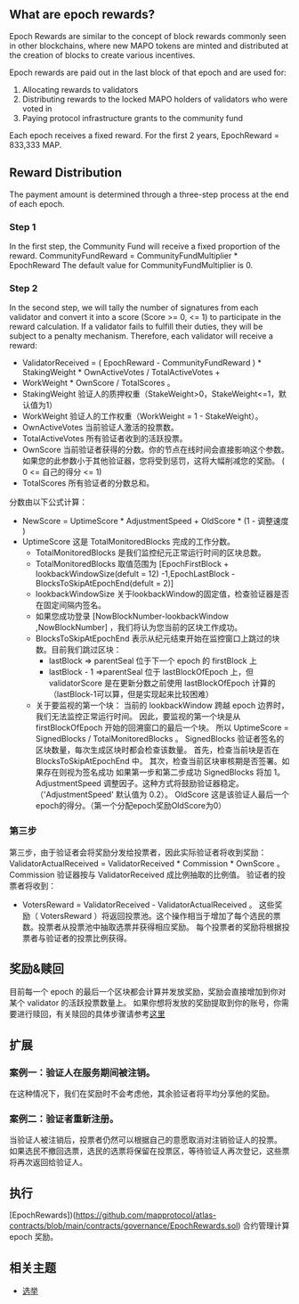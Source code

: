 ## What are epoch rewards?

Epoch Rewards are similar to the concept of block rewards commonly seen in other blockchains, where new MAPO tokens are
minted and distributed at the creation of blocks to create various incentives.

Epoch rewards are paid out in the last block of that epoch and are used for:

1. Allocating rewards to validators
2. Distributing rewards to the locked MAPO holders of validators who were voted in
3. Paying protocol infrastructure grants to the community fund

Each epoch receives a fixed reward. For the first 2 years, EpochReward = 833,333 MAP.

## Reward Distribution

The payment amount is determined through a three-step process at the end of each epoch.

### Step 1

In the first step, the Community Fund will receive a fixed proportion of the reward.
CommunityFundReward = CommunityFundMultiplier * EpochReward
The default value for CommunityFundMultiplier is 0.

### Step 2

In the second step, we will tally the number of signatures from each validator and convert it into a score (Score >=
0, <= 1) to participate in the reward calculation. If a validator fails to fulfill their duties, they will be subject to
a penalty mechanism. Therefore, each validator will receive a reward:

- ValidatorReceived = ( EpochReward - CommunityFundReward ) * StakingWeight * OwnActiveVotes / TotalActiveVotes +
- WorkWeight * OwnScore / TotalScores 。
- StakingWeight 验证人的质押权重（StakeWeight>0，StakeWeight<=1，默认值为1）
- WorkWeight 验证人的工作权重（WorkWeight = 1 - StakeWeight）。
- OwnActiveVotes 当前验证人激活的投票数。
- TotalActiveVotes 所有验证者收到的活跃投票。
- OwnScore
  当前验证者获得的分数。你的节点在线时间会直接影响这个参数。如果您的此参数小于其他验证器，您将受到惩罚，这将大幅削减您的奖励。 (
  0 <= 自己的得分 <= 1)
- TotalScores 所有验证者的分数总和。

分数由以下公式计算：

- NewScore = UptimeScore * AdjustmentSpeed + OldScore * (1 - 调整速度 )
- UptimeScore 这是 TotalMonitoredBlocks 完成的工作分数。
    - TotalMonitoredBlocks 是我们监控纪元正常运行时间的区块总数。
    - TotalMonitoredBlocks
      取值范围为 [EpochFirstBlock + lookbackWindowSize(defult = 12) -1,EpochLastBlock - BlocksToSkipAtEpochEnd(defult = 2)]
    - lookbackWindowSize 关于lookbackWindow的固定值，检查验证器是否在固定间隔内签名。
    - 如果您成功登录 [NowBlockNumber-lookbackWindow ,NowBlockNumber] ，我们将认为您当前的区块工作成功。
    - BlocksToSkipAtEpochEnd 表示从纪元结束开始在监控窗口上跳过的块数。目前我们跳过区块：
        - lastBlock => parentSeal 位于下一个 epoch 的 firstBlock 上
        - lastBlock - 1 =>parentSeal 位于 lastBlockOfEpoch 上，但 validatorScore 是在更新分数之前使用 lastBlockOfEpoch
          计算的 （lastBlock-1可以算，但是实现起来比较困难）
    - 关于要监视的第一个块：
      当前的 lookbackWindow 跨越 epoch 边界时，我们无法监控正常运行时间。
      因此，要监视的第一个块是从 firstBlockOfEpoch 开始的回溯窗口的最后一个块。
      所以 UptimeScore = SignedBlocks / TotalMonitoredBlocks 。
      SignedBlocks 验证者签名的区块数量，每次生成区块时都会检查该数量。
      首先，检查当前块是否在 BlocksToSkipAtEpochEnd 中。
      其次，检查当前区块审核期是否签署。如果存在则视为签名成功
      如果第一步和第二步成功 SignedBlocks 将加 1。
      AdjustmentSpeed 调整因子。这种方式将鼓励验证器稳定。（'AdjustmentSpeed' 默认值为 0.2）。
      OldScore 这是该验证人最后一个epoch的得分。（第一个分配epoch奖励OldScore为0）

### 第三步

第三步，由于验证者会将奖励分发给投票者，因此实际验证者将收到奖励：
ValidatorActualReceived = ValidatorReceived * Commission * OwnScore 。
Commission 验证器按与 ValidatorReceived 成比例抽取的比例值。
验证者的投票者将收到：

- VotersReward = ValidatorReceived - ValidatorActualReceived 。
  这些奖励（ VotersReward ）将返回投票池。这个操作相当于增加了每个选民的票数。投票者从投票池中抽取选票并获得相应奖励。
  每个投票者的奖励将根据投票者与验证者的投票比例获得。

## 奖励&赎回

目前每一个 epoch 的最后一个区块都会计算并发放奖励，奖励会直接增加到你对某个 validator 的活跃投票数量上。
如果你想将发放的奖励提取到你的账号，你需要进行赎回，有关赎回的具体步骤请参考[这里](/docs/base/mapo-relay-chain/example/how-to-withdraw.md)

## 扩展

### 案例一：验证人在服务期间被注销。

在这种情况下，我们在奖励时不会考虑他，其余验证者将平均分享他的奖励。

### 案例二：验证者重新注册。

当验证人被注销后，投票者仍然可以根据自己的意愿取消对注销验证人的投票。
如果选民不撤回选票，选民的选票将保留在投票区，等待验证人再次登记，这些票将再次返回给验证人。

## 执行

[EpochRewards])(https://github.com/mapprotocol/atlas-contracts/blob/main/contracts/governance/EpochRewards.sol) 合约管理计算
epoch 奖励。

## 相关主题

- [选举](/docs/base/mapo-relay-chain/protocol/election.md)
